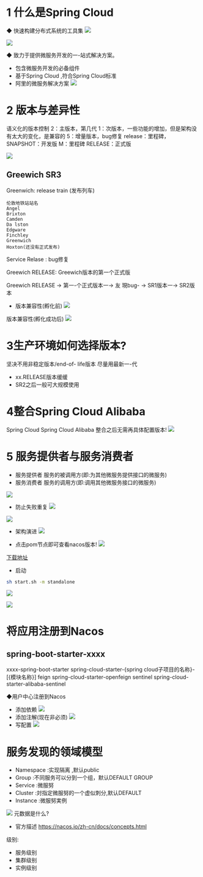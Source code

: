 # 1 什么是Spring Cloud
◆ 快速构建分布式系统的工具集
![](https://img-blog.csdnimg.cn/20191003215227241.png?x-oss-process=image/watermark,type_ZmFuZ3poZW5naGVpdGk,shadow_10,text_aHR0cHM6Ly9ibG9nLmNzZG4ubmV0L3FxXzMzNTg5NTEw,size_1,color_FFFFFF,t_70)

![](https://img-blog.csdnimg.cn/20191003215316927.png?x-oss-process=image/watermark,type_ZmFuZ3poZW5naGVpdGk,shadow_10,text_aHR0cHM6Ly9ibG9nLmNzZG4ubmV0L3FxXzMzNTg5NTEw,size_16,color_FFFFFF,t_70)

◆ 致力于提供微服务开发的一-站式解决方案。
- 包含微服务开发的必备组件
- 基于Spring Cloud ,符合Spring Cloud标准
- 阿里的微服务解决方案
![](https://img-blog.csdnimg.cn/20191003225837228.png?x-oss-process=image/watermark,type_ZmFuZ3poZW5naGVpdGk,shadow_10,text_aHR0cHM6Ly9ibG9nLmNzZG4ubmV0L3FxXzMzNTg5NTEw,size_16,color_FFFFFF,t_70)

# 2 版本与差异性
 语义化的版本控制
        2：主版本，第几代
        1：次版本，一些功能的增加，但是架构没有太大的变化，是兼容的
        5：增量版本，bug修复
        release：里程碑，SNAPSHOT：开发版 M：里程碑 RELEASE：正式版
        
![](https://img-blog.csdnimg.cn/20191003232127260.png?x-oss-process=image/watermark,type_ZmFuZ3poZW5naGVpdGk,shadow_10,text_aHR0cHM6Ly9ibG9nLmNzZG4ubmV0L3FxXzMzNTg5NTEw,size_16,color_FFFFFF,t_70)

## Greewich SR3
Greenwich: release train (发布列车)
```
伦敦地铁站站名
Angel 
Brixton
Camden
Da lston
Edgware
Finchley
Greenwich
Hoxton(还没有正式发布)
```
Service Relase : bug修复

Greewich RELEASE: Greewich版本的第一个正式版

Greewich RELEASE -> 第一-个正式版本一-> 友
現bug- -> SR1版本一-> SR2版本


- 版本兼容性(孵化前)
![](https://img-blog.csdnimg.cn/20191004001111530.png?x-oss-process=image/watermark,type_ZmFuZ3poZW5naGVpdGk,shadow_10,text_aHR0cHM6Ly9ibG9nLmNzZG4ubmV0L3FxXzMzNTg5NTEw,size_16,color_FFFFFF,t_70)

版本兼容性(孵化成功后)
![](https://img-blog.csdnimg.cn/20191004001158126.png?x-oss-process=image/watermark,type_ZmFuZ3poZW5naGVpdGk,shadow_10,text_aHR0cHM6Ly9ibG9nLmNzZG4ubmV0L3FxXzMzNTg5NTEw,size_16,color_FFFFFF,t_70)

# 3生产环境如何选择版本?
坚决不用非稳定版本/end-of- life版本
尽量用最新一-代
- xx.RELEASE版本缓缓
- SR2之后一般可大规模使用

# 4整合Spring Cloud Alibaba
Spring Cloud
Spring Cloud Alibaba
整合之后无需再具体配置版本!
![](https://img-blog.csdnimg.cn/20191004004303873.png?x-oss-process=image/watermark,type_ZmFuZ3poZW5naGVpdGk,shadow_10,text_aHR0cHM6Ly9ibG9nLmNzZG4ubmV0L3FxXzMzNTg5NTEw,size_16,color_FFFFFF,t_70)

# 5 服务提供者与服务消费者
- 服务提供者
服务的被调用方(即:为其他微服务提供接口的微服务)
- 服务消费者
服务的调用方(即:调用其他微服务接口的微服务)

![](https://img-blog.csdnimg.cn/20191004012238608.png?x-oss-process=image/watermark,type_ZmFuZ3poZW5naGVpdGk,shadow_10,text_aHR0cHM6Ly9ibG9nLmNzZG4ubmV0L3FxXzMzNTg5NTEw,size_16,color_FFFFFF,t_70)
- 防止失败重复
![](https://img-blog.csdnimg.cn/20191004012414951.png?x-oss-process=image/watermark,type_ZmFuZ3poZW5naGVpdGk,shadow_10,text_aHR0cHM6Ly9ibG9nLmNzZG4ubmV0L3FxXzMzNTg5NTEw,size_16,color_FFFFFF,t_70)


![](https://img-blog.csdnimg.cn/20191004012605152.png?x-oss-process=image/watermark,type_ZmFuZ3poZW5naGVpdGk,shadow_10,text_aHR0cHM6Ly9ibG9nLmNzZG4ubmV0L3FxXzMzNTg5NTEw,size_16,color_FFFFFF,t_70)
- 架构演进
![](https://img-blog.csdnimg.cn/20191004012808316.png?x-oss-process=image/watermark,type_ZmFuZ3poZW5naGVpdGk,shadow_10,text_aHR0cHM6Ly9ibG9nLmNzZG4ubmV0L3FxXzMzNTg5NTEw,size_16,color_FFFFFF,t_70)

- 点击pom节点即可查看nacos版本!
![](https://img-blog.csdnimg.cn/20191004013108846.png?x-oss-process=image/watermark,type_ZmFuZ3poZW5naGVpdGk,shadow_10,text_aHR0cHM6Ly9ibG9nLmNzZG4ubmV0L3FxXzMzNTg5NTEw,size_16,color_FFFFFF,t_70)

[下载地址](https://github.com/alibaba/nacos/releases)
- 启动
```bash
sh start.sh -m standalone
```
![](https://img-blog.csdnimg.cn/20191004014934257.png?x-oss-process=image/watermark,type_ZmFuZ3poZW5naGVpdGk,shadow_10,text_aHR0cHM6Ly9ibG9nLmNzZG4ubmV0L3FxXzMzNTg5NTEw,size_16,color_FFFFFF,t_70)

![](https://img-blog.csdnimg.cn/20191004015100714.png?x-oss-process=image/watermark,type_ZmFuZ3poZW5naGVpdGk,shadow_10,text_aHR0cHM6Ly9ibG9nLmNzZG4ubmV0L3FxXzMzNTg5NTEw,size_16,color_FFFFFF,t_70)

# 将应用注册到Nacos
## spring-boot-starter-xxxx
xxxx-spring-boot-starter
spring-cloud-starter-{spring cloud子项目的名称}-[{模块名称}]
feign spring-cloud-starter-openfeign
sentinel spring-cloud-starter-alibaba-sentinel


◆用户中心注册到Nacos
- 添加依赖
![](https://img-blog.csdnimg.cn/20191004015359758.png?x-oss-process=image/watermark,type_ZmFuZ3poZW5naGVpdGk,shadow_10,text_aHR0cHM6Ly9ibG9nLmNzZG4ubmV0L3FxXzMzNTg5NTEw,size_16,color_FFFFFF,t_70)
- 添加注解(现在非必须)
![](https://img-blog.csdnimg.cn/20191004015625981.png?x-oss-process=image/watermark,type_ZmFuZ3poZW5naGVpdGk,shadow_10,text_aHR0cHM6Ly9ibG9nLmNzZG4ubmV0L3FxXzMzNTg5NTEw,size_1,color_FFFFFF,t_70)
- 写配置
![](https://img-blog.csdnimg.cn/20191004015735586.png?x-oss-process=image/watermark,type_ZmFuZ3poZW5naGVpdGk,shadow_10,text_aHR0cHM6Ly9ibG9nLmNzZG4ubmV0L3FxXzMzNTg5NTEw,size_16,color_FFFFFF,t_70)



# 服务发现的领域模型
- Namespace :实现隔离 ,默认public
- Group :不同服务可以分到一个组，默认DEFAULT GROUP
- Service :微服努
- Cluster :対指定微服努的一个虚似刺分,默认DEFAULT
- Instance :微服努実例

 ![](https://img-blog.csdnimg.cn/20191005005052694.png?x-oss-process=image/watermark,type_ZmFuZ3poZW5naGVpdGk,shadow_10,text_aHR0cHM6Ly9ibG9nLmNzZG4ubmV0L3FxXzMzNTg5NTEw,size_1,color_FFFFFF,t_70)
元数据是什么?

- 官方描述
https://nacos.io/zh-cn/docs/concepts.html

级别: 
- 服务级别
- 集群级别
- 实例级别